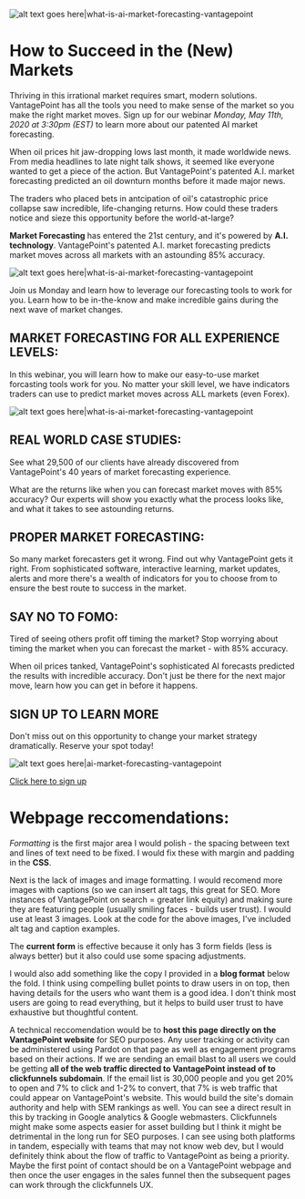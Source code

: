 ![alt text goes here|what-is-ai-market-forecasting-vantagepoint](http://ryanjblack.io/vp-logo.png "No matter your experience level, you can succeed in this market. Our experts will give you the knowledge and the confidence you're making the right market moves.")

# How to Succeed in the (New) Markets

Thriving in this irrational market requires smart, modern solutions. VantagePoint has all the tools you need to make sense of the market so you make the right market moves. Sign up for our webinar *Monday, May 11th, 2020 at 3:30pm (EST)* to learn more about our patented AI market forecasting.

When oil prices hit jaw-dropping lows last month, it made worldwide news. From media headlines to late night talk shows, it seemed like everyone wanted to get a piece of the action. But VantagePoint's patented A.I. market forecasting predicted an oil downturn months before it made major news. 

The traders who placed bets in antcipation of oil's catastrophic price collapse saw incredible, life-changing returns. How could these traders notice and sieze this opportunity before the world-at-large? 

__Market Forecasting__ has entered the 21st century, and it's powered by __A.I. technology__. VantagePoint's patented A.I. market forecasting predicts market moves across all markets with an astounding 85% accuracy.

![alt text goes here|what-is-ai-market-forecasting-vantagepoint](http://ryanjblack.io/oil-forecast.png "No matter your experience level, you can succeed in this market. Our experts will give you the knowledge and the confidence you're making the right market moves.")

Join us Monday and learn how to leverage our forecasting tools to work for you. Learn how to be in-the-know and make incredible gains during the next wave of market changes.

## MARKET FORECASTING FOR ALL EXPERIENCE LEVELS:
In this webinar, you will learn how to make our easy-to-use market forcasting tools work for you. No matter your skill level, we have indicators traders can use to predict market moves across ALL markets (even Forex). 

![alt text goes here|what-is-ai-market-forecasting-vantagepoint](http://www.ryanjblack.io/office-matters.jpg "No matter your experience level, you can succeed in this market. Our experts will give you the knowledge and the confidence you're making the right market moves.")

## REAL WORLD CASE STUDIES:
See what 29,500 of our clients have already discovered from VantagePoint's 40 years of market forecasting experience.

What are the returns like when you can forecast market moves with 85% accuracy? Our experts will show you exactly what the process looks like, and what it takes to see astounding returns.

## PROPER MARKET FORECASTING:
So many market forecasters get it wrong. Find out why VantagePoint gets it right. From sophisticated software, interactive learning, market updates, alerts and more there's a wealth of indicators for you to choose from to ensure the best route to success in the market.

## SAY NO TO FOMO:
Tired of seeing others profit off timing the market? Stop worrying about timing the market when you can forecast the market - with 85% accuracy. 

When oil prices tanked, VantagePoint's sophisticated AI forecasts predicted the results with incredible accuracy. Don't just be there for the next major move, learn how you can get in before it happens.

## SIGN UP TO LEARN MORE
Don't miss out on this opportunity to change your market strategy dramatically. Reserve your spot today!

![alt text goes here|ai-market-forecasting-vantagepoint](http://www.ryanjblack.io/super-tech-bros.jpg "Don't chase the market, be prepared for the shifts with our industry-leading tools and training.")

[Click here to sign up](https://vantagepoint.clickfunnels.com/market-movement-webinar-opt-in-vp)





# Webpage reccomendations:
*Formatting* is the first major area I would polish - the spacing between text and lines of text need to be fixed. I would fix these with margin and padding in the __CSS__.

Next is the lack of images and image formatting. I would recomend more images with captions (so we can insert alt tags, this great for SEO. More instances of VantagePoint on search = greater link equity) and making sure they are featuring people (usually smiling faces - builds user trust). I would use at least 3 images. Look at the code for the above images, I've included alt tag and caption examples.

The __current form__ is effective because it only has 3 form fields (less is always better) but it also could use some spacing adjustments. 

I would also add something like the copy I provided in a __blog format__ below the fold. I think using compelling bullet points to draw users in on top, then having details for the users who want them is a good idea. I don't think most users are going to read everything, but it helps to build user trust to have exhaustive but thoughtful content.

A technical reccomendation would be to __host this page directly on the VantagePoint website__ for SEO purposes. Any user tracking or activity can be administered using Pardot on that page as well as engagement programs based on their actions. If we are sending an email blast to all users we could be getting **all of the web traffic directed to VantagePoint instead of to clickfunnels subdomain**. If the email list is 30,000 people and you get 20% to open and 7% to click and 1-2% to convert, that 7% is web traffic that could appear on VantagePoint's website. This would build the site's domain authority and help with SEM rankings as well. You can see a direct result in this by tracking in Google analytics & Google webmasters. Clickfunnels might make some aspects easier for asset building but I think it might be detrimental in the long run for SEO purposes. I can see using both platforms in tandem, especially with teams that may not know web dev, but I would definitely think about the flow of traffic to VantagePoint as being a priority. Maybe the first point of contact should be on a VantagePoint webpage and then once the user engages in the sales funnel then the subsequent pages can work through the clickfunnels UX.

